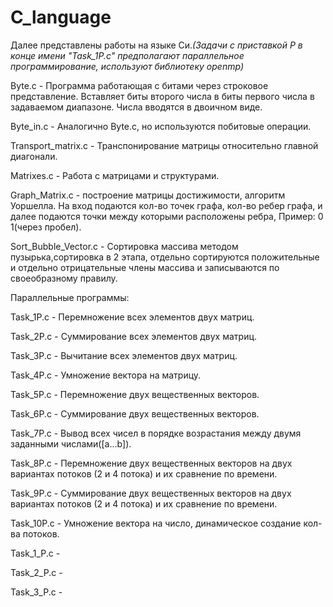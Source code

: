 # C_language
Далее представлены работы на языке Си.*(Задачи с приставкой P в конце имени "Task_1P.c" предполагают параллельное программирование, используют библиотеку openmp)*

Byte.c - Программа работающая с битами через строковое представление. Вставляет биты второго числа в биты первого числа в задаваемом диапазоне. Числа вводятся в двоичном виде.

Byte_in.c - Аналогично Byte.c, но используются побитовые операции.

Transport_matrix.c - Транспонирование матрицы относительно главной диагонали.

Matrixes.c - Работа с матрицами и структурами.

Graph_Matrix.c - построение матрицы достижимости, алгоритм Уоршелла. На вход подаются кол-во точек графа, кол-во ребер графа, и далее подаются точки между которыми расположены ребра, Пример: 0 1(через пробел).

Sort_Bubble_Vector.c - Сортировка массива методом пузырька,сортировка в 2 этапа, отдельно сортируются положительные и отдельно отрицательные члены массива и записываются по своеобразному правилу.

Параллельные программы:

Task_1P.c - Перемножение всех элементов двух матриц.

Task_2P.c - Суммирование всех элементов двух матриц.

Task_3P.c - Вычитание всех элементов двух матриц.

Task_4P.c - Умножение вектора на матрицу.

Task_5P.c - Перемножение двух вещественных векторов.

Task_6P.c - Суммирование двух вещественных векторов.

Task_7P.c - Вывод всех чисел в порядке возрастания между двумя заданными числами([a...b]).

Task_8P.c - Перемножение двух вещественных векторов на двух вариантах потоков (2 и 4 потока) и их сравнение по времени.

Task_9P.c - Суммирование двух вещественных векторов на двух вариантах потоков (2 и 4 потока) и их сравнение по времени.

Task_10P.c - Умножение вектора на число, динамическое создание кол-ва потоков.

Task_1_P.c - 

Task_2_P.c - 

Task_3_P.c - 
